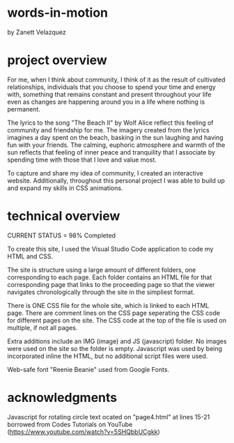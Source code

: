 # words-in-motion
by Zanett Velazquez

# project overview
For me, when I think about community, I think of it as the  result of cultivated relationships, individuals that you choose to spend your time and energy with, something that remains constant and present throughout your life even as changes are happening around you in a life where nothing is permanent.

The lyrics to the song "The Beach II" by Wolf Alice reflect this feeling of community and friendship for me. The imagery created from the lyrics imagines a day spent on the beach, basking in the sun laughing and having fun with your friends. The calming, euphoric atmosphere and warmth of the sun reflects that feeling of inner peace and tranquility that I associate by spending time with those that I love and value most. 

To capture and share my idea of community, I created an interactive website. Additionally, throughout this personal project I was able to build up and expand my skills in CSS animations. 

# technical overview
CURRENT STATUS = 98% Completed

To create this site, I used the Visual Studio Code application to code my HTML and CSS. 

The site is structure using a large amount of different folders, one corresponding to each page. Each folder contains an HTML file for that corresponding page that links to the proceeding page so that the viewer navigates chronologically through the site in the simpliest format.

There is ONE CSS file for the whole site, which is linked to each HTML page. There are comment lines on the CSS page seperating the CSS code for different pages on the site. The CSS code at the top of the file is used on multiple, if not all pages. 

Extra additions include an IMG (image) and JS (javascript) folder. No images were used on the site so the folder is empty. Javascript was used by being incorporated inline the HTML, but no additional script files were used. 

Web-safe font "Reenie Beanie" used from Google Fonts.

# acknowledgments 
Javascript for rotating circle text ocated on "page4.html" at lines 15-21 borrowed from Codes Tutorials on YouTube (https://www.youtube.com/watch?v=5SHQbbUCgkk) 